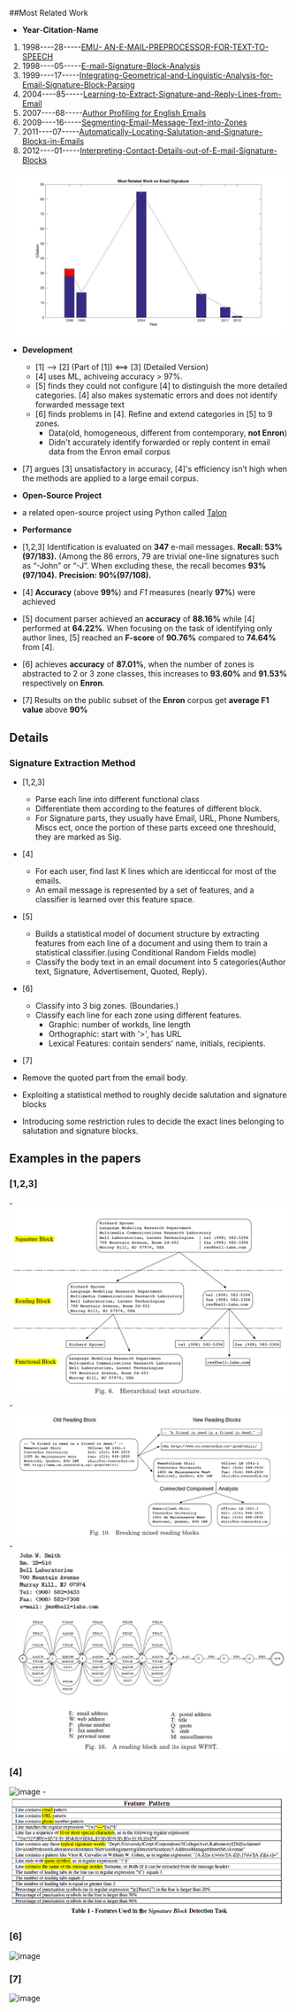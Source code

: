 ##Most Related Work 
 - **Year**-**Citation**-**Name**

1. 1998----28-----[EMU- AN-E-MAIL-PREPROCESSOR-FOR-TEXT-TO-SPEECH](http://ieeexplore.ieee.org/xpls/abs_all.jsp?arnumber=738941)
2. 1998----05-----[E-mail-Signature-Block-Analysis](http://ieeexplore.ieee.org/xpls/abs_all.jsp?arnumber=711900)
3. 1999----17-----[Integrating-Geometrical-and-Linguistic-Analysis-for-Email-Signature-Block-Parsing](http://dl.acm.org/citation.cfm?id=326442)
4. 2004----85-----[Learning-to-Extract-Signature-and-Reply-Lines-from-Email](http://www.cs.cmu.edu/~wcohen/postscript/email-2004.pdf)
5. 2007----68-----[Author Profiling for English Emails](http://hum.csse.unimelb.edu.au/pacling2007/pdf/PACLING200730.pdf)
6. 2009----16-----[Segmenting-Email-Message-Text-into-Zones](http://dl.acm.org/citation.cfm?id=1699632)
7. 2011----07-----[Automatically-Locating-Salutation-and-Signature-Blocks-in-Emails](http://ieeexplore.ieee.org/xpls/abs_all.jsp?arnumber=6019891&tag=1)
8. 2012----01-----[Interpreting-Contact-Details-out-of-E-mail-Signature-Blocks](http://dl.acm.org/citation.cfm?id=2188211)

![citation map](citation%20within%20years.jpg)

- **Development**
  - [1] --> [2] (Part of [1]) <==> [3] (Detailed Version)
  - [4] uses ML, achiveing accuracy > 97%.
  - [5] finds they could not configure [4] to distinguish the more detailed categories. [4] also makes systematic errors and does not identify forwarded message text
  - [6] finds problems in [4]. Refine and extend categories in [5] to 9 zones. 
    - Data(old, homogeneous, different from contemporary, **not Enron**)
    - Didn't accurately identify forwarded or reply content in email data from the
Enron email corpus
 - [7] argues [3] unsatisfactory in accuracy, [4]'s  efficiency isn’t high when the methods are applied to a large email corpus.


- **Open-Source Project**
 - a related open-source project using Python called [Talon](https://github.com/mailgun/talon)

- **Performance**
 - [1,2,3] Identification is evaluated on __347__ e-mail messages. 
__Recall: 53% (97/183).__ (Among the 86 errors, 79 are trivial one-line signatures such as “-John” or “-J”. When excluding these, the recall becomes __93%(97/104).__ 
__Precision: 90%(97/108).__
 - [4] __Accuracy__ (above __99%__) and _F1_ measures (nearly __97%__) were achieved
 - [5] document parser achieved an **accuracy** of **88.16%** while [4] performed at **64.22%**. When focusing on the task of identifying only author lines, [5] reached an **F-score** of **90.76%** compared to **74.64%** from [4].
 - [6] achieves **accuracy** of **87.01%**, when the number of zones is abstracted to 2 or 3 zone classes, this increases to **93.60%** and **91.53%** respectively on **Enron**.
 - [7] Results on the public subset of the **Enron** corpus get **average F1 value** above **90%**


## Details
### Signature Extraction Method
- [1,2,3] 
  - Parse each line into different functional class
  - Differentiate them according to the features of different block. 
  - For Signature parts, they usually have Email, URL, Phone Numbers, Miscs ect, once the portion of these parts exceed one threshould, they are marked as Sig.

- [4] 
  - For each user, find last K lines which are identiccal for most of the emails.
  - An email message is represented by a set of features, and a classifier is
learned over this feature space.

- [5]
  - Builds a statistical model of document structure by extracting features from each line of a document and using them to train a statistical classifier.(using Conditional Random Fields modle)
  - Classify the body text in an email document into 5 categories(Author text, Signature, Advertisement, Quoted, Reply).

- [6] 
  - Classify into 3 big zones. (Boundaries.)
  - Classify each line for each zone using different features. 
    - Graphic: number of workds, line length
    - Orthographic: start with '>', has URL
    - Lexical Features: contain senders' name, initials, recipients.
- [7]
 -  Remove the quoted part from the email body. 
 -  Exploiting a statistical method to roughly decide salutation and signature blocks
 -  Introducing some restriction rules to decide the exact lines belonging to salutation and signature blocks.



## Examples in the papers
### [1,2,3]
 -![Screen Shot 2016-01-27 at 2.10.43 PM.png](img/FC88982F824B284519BC6823D6350779.png)		 
 -![Screen Shot 2016-01-27 at 2.11.13 PM.png](img/C976B739B1EE572FD3192CD10D1F51B3.png)		
 -![Screen Shot 2016-01-27 at 2.13.58 PM.png](img/0C7A39A738C45F6380F11D30493DF6F1.png)
 
### [4]
![image](https://cloud.githubusercontent.com/assets/15117843/12956825/e8dff7b8-cff7-11e5-81b2-90dc7a4707d1.png)
-![Screen Shot 2016-01-27 at 2.04.43 PM.png](img/D1B45FA00952AD4130BB007FA37FF4B9.png)

### [6]
![image](https://cloud.githubusercontent.com/assets/15117843/12956834/f8afa800-cff7-11e5-902d-1d59227afa08.png)

### [7]
![image](https://cloud.githubusercontent.com/assets/15117843/12956969/947a98bc-cff8-11e5-838d-3b65f524e617.png)




